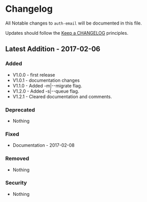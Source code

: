 # Changelog

All Notable changes to `auth-email` will be documented in this file.

Updates should follow the [Keep a CHANGELOG](http://keepachangelog.com/) principles.

## Latest Addition - 2017-02-06

### Added
- V1.0.0 - first release
- V1.0.1 - documentation changes
- V1.1.0 - Added -m|--migrate flag.
- V1.2.0 - Added -s|--queue flag.
- V1.2.1 - Cleared documentation and comments.

### Deprecated
- Nothing

### Fixed
- Documentation - 2017-02-08

### Removed
- Nothing

### Security
- Nothing
